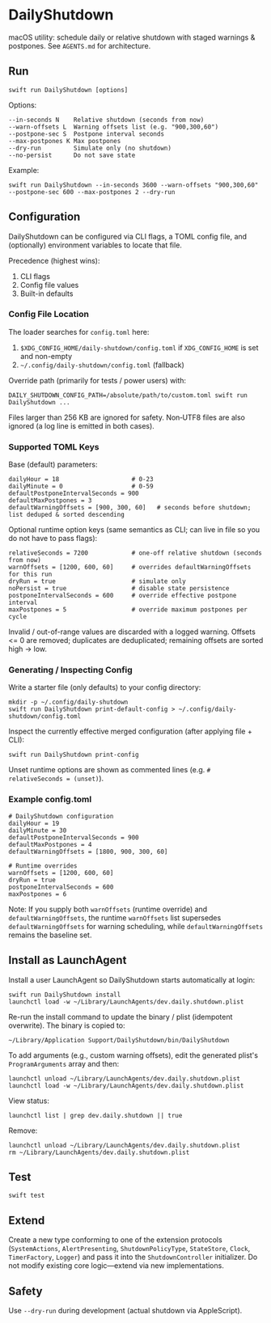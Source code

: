 # DailyShutdown

macOS utility: schedule daily or relative shutdown with staged warnings & postpones. See `AGENTS.md` for architecture.

## Run
```
swift run DailyShutdown [options]
```
Options:
```
--in-seconds N    Relative shutdown (seconds from now)
--warn-offsets L  Warning offsets list (e.g. "900,300,60")
--postpone-sec S  Postpone interval seconds
--max-postpones K Max postpones
--dry-run         Simulate only (no shutdown)
--no-persist      Do not save state
```
Example:
```
swift run DailyShutdown --in-seconds 3600 --warn-offsets "900,300,60" --postpone-sec 600 --max-postpones 2 --dry-run
```

## Configuration

DailyShutdown can be configured via CLI flags, a TOML config file, and (optionally) environment variables to locate that file.

Precedence (highest wins):
1. CLI flags
2. Config file values
3. Built-in defaults

### Config File Location
The loader searches for `config.toml` here:
1. `$XDG_CONFIG_HOME/daily-shutdown/config.toml` if `XDG_CONFIG_HOME` is set and non-empty
2. `~/.config/daily-shutdown/config.toml` (fallback)

Override path (primarily for tests / power users) with:
```
DAILY_SHUTDOWN_CONFIG_PATH=/absolute/path/to/custom.toml swift run DailyShutdown ...
```

Files larger than 256 KB are ignored for safety. Non‑UTF8 files are also ignored (a log line is emitted in both cases).

### Supported TOML Keys
Base (default) parameters:
```
dailyHour = 18                    # 0-23
dailyMinute = 0                   # 0-59
defaultPostponeIntervalSeconds = 900
defaultMaxPostpones = 3
defaultWarningOffsets = [900, 300, 60]   # seconds before shutdown; list deduped & sorted descending
```

Optional runtime option keys (same semantics as CLI; can live in file so you do not have to pass flags):
```
relativeSeconds = 7200            # one-off relative shutdown (seconds from now)
warnOffsets = [1200, 600, 60]     # overrides defaultWarningOffsets for this run
dryRun = true                     # simulate only
noPersist = true                  # disable state persistence
postponeIntervalSeconds = 600     # override effective postpone interval
maxPostpones = 5                  # override maximum postpones per cycle
```

Invalid / out-of-range values are discarded with a logged warning. Offsets <= 0 are removed; duplicates are deduplicated; remaining offsets are sorted high → low.

### Generating / Inspecting Config
Write a starter file (only defaults) to your config directory:
```
mkdir -p ~/.config/daily-shutdown
swift run DailyShutdown print-default-config > ~/.config/daily-shutdown/config.toml
```

Inspect the currently effective merged configuration (after applying file + CLI):
```
swift run DailyShutdown print-config
```

Unset runtime options are shown as commented lines (e.g. `# relativeSeconds = (unset)`).

### Example config.toml
```
# DailyShutdown configuration
dailyHour = 19
dailyMinute = 30
defaultPostponeIntervalSeconds = 900
defaultMaxPostpones = 4
defaultWarningOffsets = [1800, 900, 300, 60]

# Runtime overrides
warnOffsets = [1200, 600, 60]
dryRun = true
postponeIntervalSeconds = 600
maxPostpones = 6
```

Note: If you supply both `warnOffsets` (runtime override) and `defaultWarningOffsets`, the runtime `warnOffsets` list supersedes `defaultWarningOffsets` for warning scheduling, while `defaultWarningOffsets` remains the baseline set.

## Install as LaunchAgent
Install a user LaunchAgent so DailyShutdown starts automatically at login:
```
swift run DailyShutdown install
launchctl load -w ~/Library/LaunchAgents/dev.daily.shutdown.plist
```
Re-run the install command to update the binary / plist (idempotent overwrite). The binary is copied to:
```
~/Library/Application Support/DailyShutdown/bin/DailyShutdown
```
To add arguments (e.g., custom warning offsets), edit the generated plist's `ProgramArguments` array and then:
```
launchctl unload ~/Library/LaunchAgents/dev.daily.shutdown.plist
launchctl load -w ~/Library/LaunchAgents/dev.daily.shutdown.plist
```
View status:
```
launchctl list | grep dev.daily.shutdown || true
```
Remove:
```
launchctl unload ~/Library/LaunchAgents/dev.daily.shutdown.plist
rm ~/Library/LaunchAgents/dev.daily.shutdown.plist
```

## Test
```
swift test
```

## Extend
Create a new type conforming to one of the extension protocols (`SystemActions`, `AlertPresenting`, `ShutdownPolicyType`, `StateStore`, `Clock`, `TimerFactory`, `Logger`) and pass it into the `ShutdownController` initializer. Do not modify existing core logic—extend via new implementations.

## Safety
Use `--dry-run` during development (actual shutdown via AppleScript).

